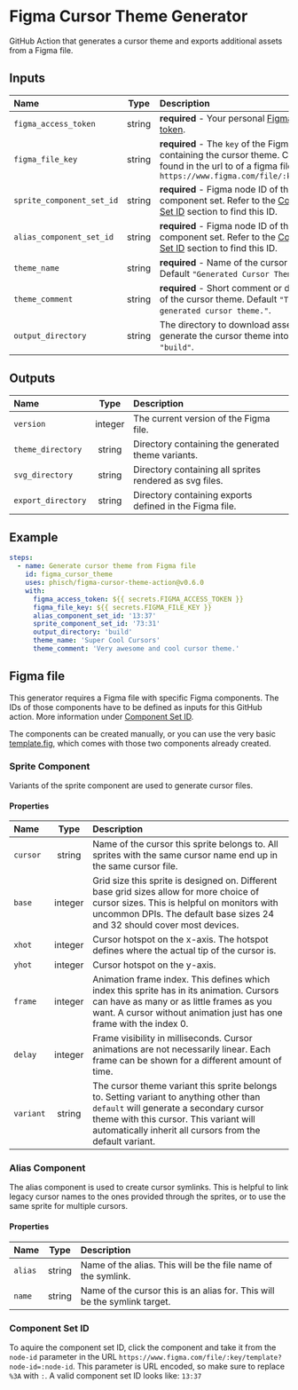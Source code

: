 # Figma Cursor Theme Generator
GitHub Action that generates a cursor theme and exports additional assets from a Figma file.

## Inputs

| Name | Type | Description |
| :- | :-: | :- |
| `figma_access_token` | string | **required** - Your personal [Figma access token](https://www.figma.com/developers/api#access-tokens). |
| `figma_file_key` | string | **required** - The `key` of the Figma file containing the cursor theme. Can be found in the url to of a figma file. `https://www.figma.com/file/:key/:title` |
| `sprite_component_set_id` | string | **required** - Figma node ID of the sprite component set. Refer to the [Component Set ID](#component-set-id) section to find this ID. |
| `alias_component_set_id` | string | **required** - Figma node ID of the alias component set. Refer to the [Component Set ID](#component-set-id) section to find this ID. |
| `theme_name` | string | **required** - Name of the cursor theme. Default `"Generated Cursor Theme"`. |
| `theme_comment` | string | **required** - Short comment or description of the cursor theme. Default `"This is a generated cursor theme."`. |
| `output_directory` | string | The directory to download assets and generate the cursor theme into. Default `"build"`. |

## Outputs
| Name | Type | Description |
| :- | :-: | :- |
| `version` | integer | The current version of the Figma file. |
| `theme_directory` | string | Directory containing the generated theme variants. |
| `svg_directory` | string | Directory containing all sprites rendered as svg files. |
| `export_directory` | string | Directory containing exports defined in the Figma file. |


## Example

```yml
steps:
  - name: Generate cursor theme from Figma file
    id: figma_cursor_theme
    uses: phisch/figma-cursor-theme-action@v0.6.0
    with:
      figma_access_token: ${{ secrets.FIGMA_ACCESS_TOKEN }}
      figma_file_key: ${{ secrets.FIGMA_FILE_KEY }}
      alias_component_set_id: '13:37'
      sprite_component_set_id: '73:31'
      output_directory: 'build'
      theme_name: 'Super Cool Cursors'
      theme_comment: 'Very awesome and cool cursor theme.'
```

## Figma file
This generator requires a Figma file with specific Figma components. The IDs of those components have to be defined as inputs for this GitHub action. More information under [Component Set ID](#component-set-id).

The components can be created manually, or you can use the very basic [template.fig](template.fig), which comes with those two components already created.

### Sprite Component
Variants of the sprite component are used to generate cursor files.

#### Properties
| Name | Type | Description |
| :- | :-: | :- |
| `cursor` | string | Name of the cursor this sprite belongs to. All sprites with the same cursor name end up in the same cursor file. |
| `base` | integer | Grid size this sprite is designed on. Different base grid sizes allow for more choice of cursor sizes. This is helpful on monitors with uncommon DPIs. The default base sizes 24 and 32 should cover most devices. |
| `xhot` | integer | Cursor hotspot on the x-axis. The hotspot defines where the actual tip of the cursor is. |
| `yhot` | integer | Cursor hotspot on the y-axis. |
| `frame` | integer | Animation frame index. This defines which index this sprite has in its animation. Cursors can have as many or as little frames as you want. A cursor without animation just has one frame with the index 0.|
| `delay` | integer | Frame visibility in milliseconds. Cursor animations are not necessarily linear. Each frame can be shown for a different amount of time. |
| `variant` | string | The cursor theme variant this sprite belongs to. Setting variant to anything other than `default` will generate a secondary cursor theme with this cursor. This variant will automatically inherit all cursors from the default variant. |

### Alias Component
The alias component is used to create cursor symlinks. This is helpful to link legacy cursor names to the ones provided through the sprites, or to use the same sprite for multiple cursors.

#### Properties
| Name | Type | Description |
| :- | :-: | :- |
| `alias` | string | Name of the alias. This will be the file name of the symlink. |
| `name` | string | Name of the cursor this is an alias for. This will be the symlink target. |

### Component Set ID
To aquire the component set ID, click the component and take it from the `node-id` parameter in the URL `https://www.figma.com/file/:key/template?node-id=:node-id`. This parameter is URL encoded, so make sure to replace `%3A` with `:`. A valid component set ID looks like: `13:37`